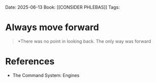 Date: 2025-06-13
Book: [[CONSIDER PHLEBAS]]
Tags:  


# Always move forward

>*There was no point in looking back. The only way was forward
# References
- The Command System: Engines 
 